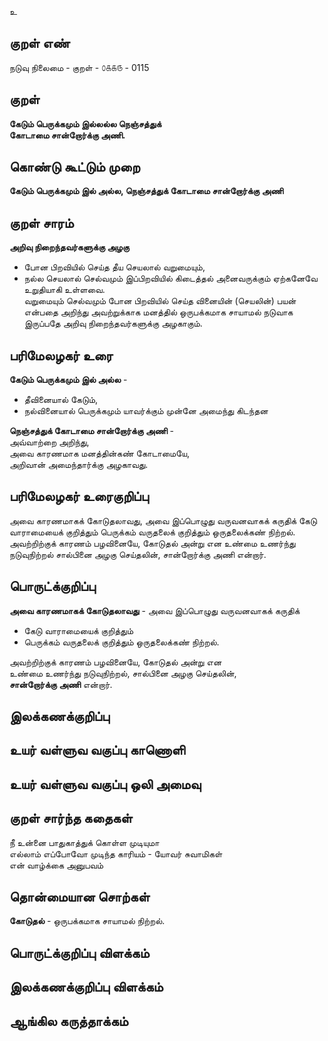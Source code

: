 உ

## குறள் எண் 

நடுவு நிலைமை - குறள் - ௦௧௧௫ - 0115  

## குறள் 

**கேடும் பெருக்கமும் இல்லல்ல நெஞ்சத்துக்  
கோடாமை சான்றோர்க்கு அணி.** 

## கொண்டு கூட்டும் முறை

**கேடும் பெருக்கமும் இல் அல்ல, நெஞ்சத்துக் கோடாமை சான்றோர்க்கு அணி**

## குறள் சாரம் 

**அறிவு நிறைந்தவர்களுக்கு அழகு**  
* போன பிறவியில் செய்த தீய செயலால் வறுமையும்,  
* நல்ல செயலால் செல்வமும் இப்பிறவியில் கிடைத்தல் அனைவருக்கும் ஏற்கனேவே உறுதியாகி உள்ளவை.  
வறுமையும் செல்வமும் போன பிறவியில் செய்த வினையின் (செயலின்) பயன் என்பதை அறிந்து அவற்றுக்காக மனத்தில் ஒருபக்கமாக சாயாமல் நடுவாக இருப்பதே அறிவு நிறைந்தவர்களுக்கு அழகாகும்.  

## பரிமேலழகர் உரை

**கேடும் பெருக்கமும் இல் அல்ல** -  
* தீவினையால் கேடும்,  
* நல்வினையால் பெருக்கமும் யாவர்க்கும் முன்னே அமைந்து கிடந்தன  

**நெஞ்சத்துக் கோடாமை சான்றோர்க்கு அணி** -  
அவ்வாற்றை அறிந்து,  
அவை காரணமாக மனத்தின்கண் கோடாமையே,  
அறிவான் அமைந்தார்க்கு அழகாவது.   

## பரிமேலழகர் உரைகுறிப்பு   

அவை காரணமாகக் கோடுதலாவது, அவை இப்பொழுது வருவனவாகக் கருதிக் கேடு வாராமையைக் குறித்தும் பெருக்கம் வருதலைக் குறித்தும் ஒருதலைக்கண் நிற்றல்.  
அவற்றிற்குக் காரணம் பழவினையே, கோடுதல் அன்று என உண்மை உணர்ந்து நடுவுநிற்றல் சால்பினை அழகு செய்தலின், சான்றோர்க்கு அணி என்றார்.  

## பொருட்க்குறிப்பு 

**அவை காரணமாகக் கோடுதலாவது** - 
அவை இப்பொழுது வருவனவாகக் கருதிக்  
* கேடு வாராமையைக் குறித்தும்  
* பெருக்கம் வருதலைக் குறித்தும் ஒருதலைக்கண் நிற்றல்.  

அவற்றிற்குக் காரணம் பழவினையே, கோடுதல் அன்று என  
உண்மை உணர்ந்து நடுவுநிற்றல், சால்பினை அழகு செய்தலின்,  
**சான்றோர்க்கு அணி** என்றார்.  

## இலக்கணக்குறிப்பு  


## உயர் வள்ளுவ வகுப்பு காணொளி


## உயர் வள்ளுவ வகுப்பு ஒலி அமைவு 

 
## குறள் சார்ந்த கதைகள் 

நீ உன்னை பாதுகாத்துக் கொள்ள முடியுமா   
எல்லாம் எப்போவோ முடிந்த காரியம் - யோவர் சுவாமிகள்  
என் வாழ்க்கை அனுபவம்
## தொன்மையான சொற்கள்

**கோடுதல்** - ஒருபக்கமாக சாயாமல் நிற்றல்.  

## பொருட்க்குறிப்பு விளக்கம்


## இலக்கணக்குறிப்பு விளக்கம்


## ஆங்கில கருத்தாக்கம் 


